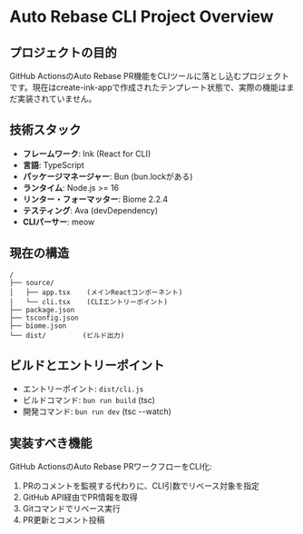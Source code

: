 # Auto Rebase CLI Project Overview

## プロジェクトの目的

GitHub ActionsのAuto Rebase PR機能をCLIツールに落とし込むプロジェクトです。現在はcreate-ink-appで作成されたテンプレート状態で、実際の機能はまだ実装されていません。

## 技術スタック

- **フレームワーク**: Ink (React for CLI)
- **言語**: TypeScript
- **パッケージマネージャー**: Bun (bun.lockがある)
- **ランタイム**: Node.js >= 16
- **リンター・フォーマッター**: Biome 2.2.4
- **テスティング**: Ava (devDependency)
- **CLIパーサー**: meow

## 現在の構造

```tree
/
├── source/
│   ├── app.tsx    (メインReactコンポーネント)
│   └── cli.tsx    (CLIエントリーポイント)
├── package.json
├── tsconfig.json
├── biome.json
└── dist/         (ビルド出力)
```

## ビルドとエントリーポイント

- エントリーポイント: `dist/cli.js`
- ビルドコマンド: `bun run build` (tsc)
- 開発コマンド: `bun run dev` (tsc --watch)

## 実装すべき機能

GitHub ActionsのAuto Rebase PRワークフローをCLI化:

1. PRのコメントを監視する代わりに、CLI引数でリベース対象を指定
2. GitHub API経由でPR情報を取得
3. Gitコマンドでリベース実行
4. PR更新とコメント投稿
